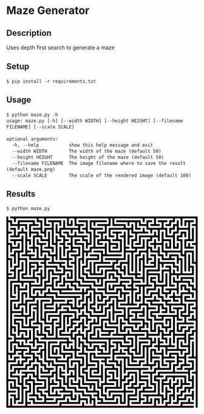 # Maze Generator

## Description

Uses depth first search to generate a maze

## Setup

    $ pip install -r requirements.txt

## Usage

    $ python maze.py -h
    usage: maze.py [-h] [--width WIDTH] [--height HEIGHT] [--filename FILENAME] [--scale SCALE]

    optional arguments:
      -h, --help           show this help message and exit
      --width WIDTH        The width of the maze (default 50)
      --height HEIGHT      The height of the maze (default 50)
      --filename FILENAME  The image filename where to save the result (default maze.png)
      --scale SCALE        The scale of the rendered image (default 100)
      
      
## Results

    $ python maze.py

![Image](maze.png)
